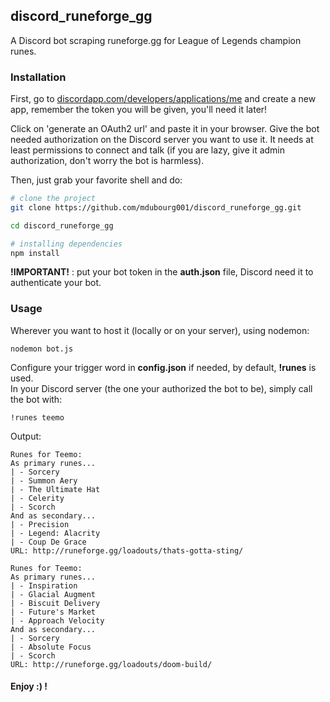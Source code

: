 ## discord_runeforge_gg
A Discord bot scraping runeforge.gg for League of Legends champion runes.

### Installation
First, go to [discordapp.com/developers/applications/me](discordapp.com/developers/applications/me) and create a new app, 
remember the token you will be given, you'll need it later!

Click on 'generate an OAuth2 url' and paste it in your browser.
Give the bot needed authorization on the Discord server you want to use it.
It needs at least permissions to connect and talk (if you are lazy, give it admin authorization, don't worry the bot is harmless).

Then, just grab your favorite shell and do:

```bash
# clone the project
git clone https://github.com/mdubourg001/discord_runeforge_gg.git

cd discord_runeforge_gg

# installing dependencies
npm install
```

**!IMPORTANT!** : put your bot token in the **auth.json** file, Discord need it to authenticate your bot.


### Usage
Wherever you want to host it (locally or on your server), using nodemon:

```
nodemon bot.js
```

Configure your trigger word in **config.json** if needed, by default, **!runes** is used.<br/>
In your Discord server (the one your authorized the bot to be), simply call the bot with:

```
!runes teemo
```

Output:
```
Runes for Teemo:
As primary runes...
| - Sorcery
| - Summon Aery
| - The Ultimate Hat
| - Celerity
| - Scorch
And as secondary...
| - Precision
| - Legend: Alacrity
| - Coup De Grace
URL: http://runeforge.gg/loadouts/thats-gotta-sting/

Runes for Teemo:
As primary runes...
| - Inspiration
| - Glacial Augment
| - Biscuit Delivery
| - Future's Market
| - Approach Velocity
And as secondary...
| - Sorcery
| - Absolute Focus
| - Scorch
URL: http://runeforge.gg/loadouts/doom-build/
```

#### Enjoy :) !



